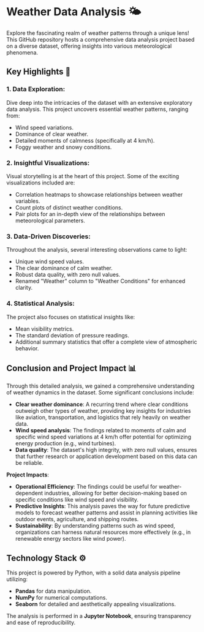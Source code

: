 # Weather Data Analysis 🌤️

Explore the fascinating realm of weather patterns through a unique lens! This GitHub repository hosts a comprehensive data analysis project based on a diverse dataset, offering insights into various meteorological phenomena.

## Key Highlights 🌟

### 1. **Data Exploration**:
Dive deep into the intricacies of the dataset with an extensive exploratory data analysis. This project uncovers essential weather patterns, ranging from:
- Wind speed variations.
- Dominance of clear weather.
- Detailed moments of calmness (specifically at 4 km/h).
- Foggy weather and snowy conditions.

### 2. **Insightful Visualizations**:
Visual storytelling is at the heart of this project. Some of the exciting visualizations included are:
- Correlation heatmaps to showcase relationships between weather variables.
- Count plots of distinct weather conditions.
- Pair plots for an in-depth view of the relationships between meteorological parameters.

### 3. **Data-Driven Discoveries**:
Throughout the analysis, several interesting observations came to light:
- Unique wind speed values.
- The clear dominance of calm weather.
- Robust data quality, with zero null values.
- Renamed "Weather" column to "Weather Conditions" for enhanced clarity.

### 4. **Statistical Analysis**:
The project also focuses on statistical insights like:
- Mean visibility metrics.
- The standard deviation of pressure readings.
- Additional summary statistics that offer a complete view of atmospheric behavior.

## Conclusion and Project Impact 📊

Through this detailed analysis, we gained a comprehensive understanding of weather dynamics in the dataset. Some significant conclusions include:
- **Clear weather dominance**: A recurring trend where clear conditions outweigh other types of weather, providing key insights for industries like aviation, transportation, and logistics that rely heavily on weather data.
- **Wind speed analysis**: The findings related to moments of calm and specific wind speed variations at 4 km/h offer potential for optimizing energy production (e.g., wind turbines).
- **Data quality**: The dataset's high integrity, with zero null values, ensures that further research or application development based on this data can be reliable.

**Project Impacts**:
- **Operational Efficiency**: The findings could be useful for weather-dependent industries, allowing for better decision-making based on specific conditions like wind speed and visibility.
- **Predictive Insights**: This analysis paves the way for future predictive models to forecast weather patterns and assist in planning activities like outdoor events, agriculture, and shipping routes.
- **Sustainability**: By understanding patterns such as wind speed, organizations can harness natural resources more effectively (e.g., in renewable energy sectors like wind power).

## Technology Stack ⚙️

This project is powered by Python, with a solid data analysis pipeline utilizing:
- **Pandas** for data manipulation.
- **NumPy** for numerical computations.
- **Seaborn** for detailed and aesthetically appealing visualizations.

The analysis is performed in a **Jupyter Notebook**, ensuring transparency and ease of reproducibility.
